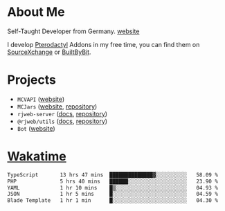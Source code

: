 # About Me

Self-Taught Developer from Germany. [website](https://rjansen.dev)

I develop [Pterodactyl](https://pterodactyl.io) Addons in my free time, you can find
them on [SourceXchange](https://www.sourcexchange.net/teams/356/profile) or [BuiltByBit](https://builtbybit.com/search/3078009).

# Projects

- `MCVAPI` ([website](https://versions.mcjars.app))
- `MCJars` ([website](https://mcjars.app), [repository](https://github.com/0x7d8/mcjar))
- `rjweb-server` ([docs](https://server.rjweb.dev), [repository](https://github.com/0x7d8/NPM_WEB-SERVER))
- `@rjweb/utils` ([docs](https://utils.rjweb.dev), [repository](https://github.com/0x7d8/rjweb-utils))
- `Bot` ([website](https://bot.rjns.dev))

# [Wakatime](https://wakatime.com/@0x7d8)

<!--START_SECTION:waka-->

```txt
TypeScript       13 hrs 47 mins  ██████████████▓░░░░░░░░░░   58.09 %
PHP              5 hrs 40 mins   ██████░░░░░░░░░░░░░░░░░░░   23.90 %
YAML             1 hr 10 mins    █▒░░░░░░░░░░░░░░░░░░░░░░░   04.93 %
JSON             1 hr 5 mins     █░░░░░░░░░░░░░░░░░░░░░░░░   04.59 %
Blade Template   1 hr 1 min      █░░░░░░░░░░░░░░░░░░░░░░░░   04.30 %
```

<!--END_SECTION:waka-->
